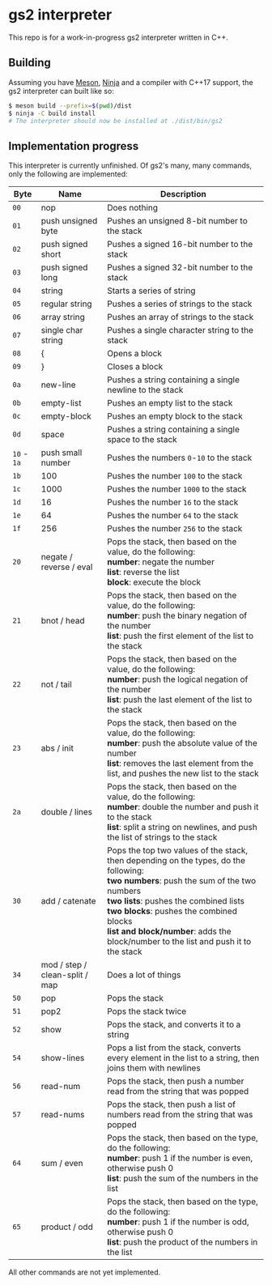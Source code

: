 # gs2 interpreter

This repo is for a work-in-progress gs2 interpreter written in C++.

## Building

Assuming you have [Meson](https://mesonbuild.com/), [Ninja](https://ninja-build.org/) and a compiler with C++17 support, the gs2 interpreter can built like so:

```sh
$ meson build --prefix=$(pwd)/dist
$ ninja -C build install
# The interpreter should now be installed at ./dist/bin/gs2
```

## Implementation progress

This interpreter is currently unfinished. Of gs2's many, many commands, only the following are implemented:

| Byte | Name | Description |
|--------|--------------------|-------------------------|
| `00` | nop | Does nothing |
| `01` | push unsigned byte | Pushes an unsigned 8-bit number to the stack |
| `02` | push signed short | Pushes a signed 16-bit number to the stack |
| `03` | push signed long | Pushes a signed 32-bit number to the stack |
| `04` | string | Starts a series of string |
| `05` | regular string | Pushes a series of strings to the stack |
| `06` | array string | Pushes an array of strings to the stack |
| `07` | single char string | Pushes a single character string to the stack |
| `08` | { | Opens a block |
| `09` | } | Closes a block |
| `0a` | new-line | Pushes a string containing a single newline to the stack |
| `0b` | empty-list | Pushes an empty list to the stack |
| `0c` | empty-block | Pushes an empty block to the stack |
| `0d` | space | Pushes a string containing a single space to the stack |
| `10` - `1a` | push small number | Pushes the numbers `0`-`10` to the stack |
| `1b` | 100 | Pushes the number `100` to the stack |
| `1c` | 1000 | Pushes the number `1000` to the stack |
| `1d` | 16 | Pushes the number `16` to the stack |
| `1e` | 64 | Pushes the number `64` to the stack |
| `1f` | 256 | Pushes the number `256` to the stack |
| `20` | negate / reverse / eval | Pops the stack, then based on the value, do the following:<br/>**number**: negate the number<br/>**list**: reverse the list<br/>**block**: execute the block |
| `21` | bnot / head | Pops the stack, then based on the value, do the following:<br/>**number**: push the binary negation of the number<br/>**list**: push the first element of the list to the stack |
| `22` | not / tail | Pops the stack, then based on the value, do the following:<br/>**number**: push the logical negation of the number<br/>**list**: push the last element of the list to the stack |
| `23` | abs / init | Pops the stack, then based on the value, do the following:<br/>**number**: push the absolute value of the number<br/>**list**: removes the last element from the list, and pushes the new list to the stack |
| `2a` | double / lines | Pops the stack, then based on the value, do the following:<br/>**number**: double the number and push it to the stack<br/>**list**: split a string on newlines, and push the list of strings to the stack |
| `30` | add / catenate | Pops the top two values of the stack, then depending on the types, do the following:<br/> **two numbers**: push the sum of the two numbers<br/> **two lists**: pushes the combined lists<br/>**two blocks**: pushes the combined blocks<br/>**list and block/number**: adds the block/number to the list and push it to the stack |
| `34` | mod / step / clean-split / map | Does a lot of things |
| `50` | pop | Pops the stack |
| `51` | pop2 | Pops the stack twice |
| `52` | show | Pops the stack, and converts it to a string |
| `54` | show-lines | Pops a list from the stack, converts every element in the list to a string, then joins them with newlines |
| `56` | read-num | Pops the stack, then push a number read from the string that was popped |
| `57` | read-nums | Pops the stack, then push a list of numbers read from the string that was popped |
| `64` | sum / even | Pops the stack, then based on the type, do the following:<br/>**number**: push 1 if the number is even, otherwise push 0<br/>**list**: push the sum of the numbers in the list |
| `65` | product / odd | Pops the stack, then based on the type, do the following:<br/>**number**: push 1 if the number is odd, otherwise push 0<br/>**list**: push the product of the numbers in the list |

All other commands are not yet implemented.
